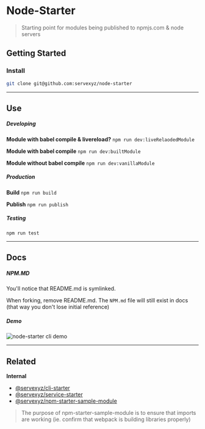 # Node-Starter

> Starting point for modules being published to npmjs.com & node servers

## Getting Started

### Install

```bash
git clone git@github.com:servexyz/node-starter
```

---

## Use

##### Developing

**Module with babel compile & livereload?**
`npm run dev:liveRelaodedModule`

**Module with babel compile**
`npm run dev:builtModule`

**Module without babel compile**
`npm run dev:vanillaModule`

##### Production

**Build**
`npm run build`

**Publish**
`npm run publish`

##### Testing

`npm run test`

---

## Docs

##### NPM.MD

You'll notice that README.md is symlinked.

When forking, remove README.md. The `NPM.md` file will still exist in docs (that way you don't lose initial reference)

##### Demo

![node-starter cli demo](https://github.com/servexyz/node-starter/blob/master/docs/node-starter-scripts.gif)

---

## Related

**Internal**

- [@servexyz/cli-starter](https://github.com/servexyz/cli-starter)
- [@servexyz/service-starter](https://github.com/servexyz/service-starter)
- [@servexyz/npm-starter-sample-module](https://github.com/servexyz/npm-starter-sample-module)

> The purpose of npm-starter-sample-module is to ensure that imports are working (ie. confirm that webpack is building libraries properly)
